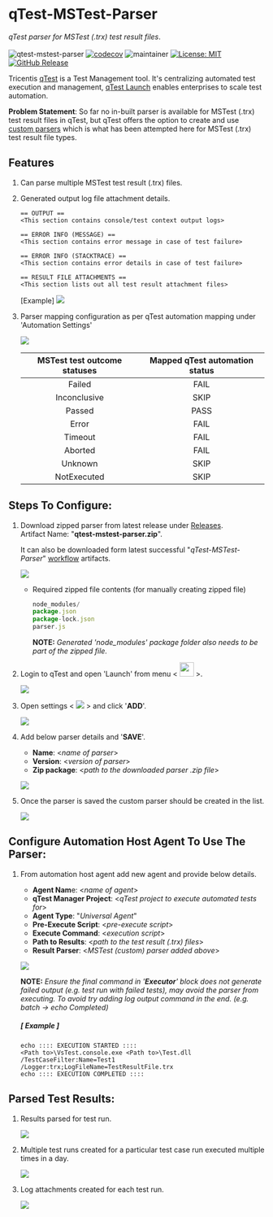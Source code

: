 # **qTest-MSTest-Parser**
*qTest parser for MSTest (.trx) test result files*. </br></br>
![qtest-mstest-parser](https://github.com/abhinavminhas/qtest-mstest-parser/actions/workflows/build.yml/badge.svg)
[![codecov](https://codecov.io/gh/abhinavminhas/qtest-mstest-parser/branch/main/graph/badge.svg?token=JZRDLOU856)](https://codecov.io/gh/abhinavminhas/qtest-mstest-parser)
![maintainer](https://img.shields.io/badge/Creator/Maintainer-abhinavminhas-e65c00)
[![License: MIT](https://img.shields.io/badge/License-MIT-blue.svg)](https://opensource.org/licenses/MIT)
[![GitHub Release](https://img.shields.io/github/v/release/abhinavminhas/qtest-mstest-parser?label=Github%20Release)](https://github.com/abhinavminhas/qtest-mstest-parser/releases)

Tricentis [qTest](https://www.tricentis.com/products/unified-test-management-qtest/) is a Test Management tool. It's centralizing automated test execution and management, [qTest Launch](https://www.tricentis.com/resources/qtest-launch-test-automation-management/) enables enterprises to scale test automation.

**Problem Statement**: So far no in-built parser is available for MSTest (.trx) test result files in qTest, but qTest offers the option to create and use [custom parsers](https://documentation.tricentis.com/qtest/od/en/content/launch/automation_host/universal_agent/parsers/develop_custom_test_result_parser_for_universal_agent.htm) which is what has been attempted here for MSTest (.trx) test result file types. </br>

## Features

1. Can parse multiple MSTest test result (.trx) files.
2. Generated output log file attachment details.
   ````
   == OUTPUT == 
   <This section contains console/test context output logs>

   == ERROR INFO (MESSAGE) == 
   <This section contains error message in case of test failure>

   == ERROR INFO (STACKTRACE) == 
   <This section contains error details in case of test failure>
   
   == RESULT FILE ATTACHMENTS == 
   <This section lists out all test result attachment files>
   ````
   [Example]
   <img src="https://user-images.githubusercontent.com/17473202/137570712-1c16433a-f2be-45c9-a857-dd9764a9a915.png" > </img>
3. Parser mapping configuration as per qTest automation mapping under 'Automation Settings'

   <img src="https://user-images.githubusercontent.com/17473202/137570732-af07827f-2519-47bb-bbe3-fe5abf30db0c.png" > </img>

   | MSTest test outcome statuses | Mapped qTest automation status |
   | :---: | :---: |
   | Failed | FAIL |
   | Inconclusive | SKIP |
   | Passed | PASS |
   | Error | FAIL |
   | Timeout | FAIL |
   | Aborted | FAIL |
   | Unknown | SKIP |
   | NotExecuted | SKIP |

## Steps To Configure:

1. Download zipped parser from latest release under [Releases](https://github.com/abhinavminhas/qtest-mstest-parser/releases).  
   Artifact Name: "**qtest-mstest-parser.zip**".  

   It can also be downloaded form latest successful "*qTest-MSTest-Parser*" [workflow](https://github.com/abhinavminhas/qtest-mstest-parser/actions/workflows/build.yml) artifacts.

   <img src="https://user-images.githubusercontent.com/17473202/137570746-b66adc87-a5ce-4a6c-a2d9-427066c23689.png" > </img>

   - Required zipped file contents (for manually creating zipped file)
        ``` js
        node_modules/
        package.json
        package-lock.json
        parser.js
        ```

      **NOTE:** *Generated 'node_modules' package folder also needs to be part of the zipped file.*

2. Login to qTest and open 'Launch' from menu < <img src="https://user-images.githubusercontent.com/17473202/137571224-165dc5a7-f75f-427e-9432-660679b72578.png" width ="28px"> </img> >.

   <img src="https://user-images.githubusercontent.com/17473202/137571310-d26392b2-6e7f-4cc4-9d9a-d9b6550746f6.png"> </img>

3. Open settings < <img src="https://user-images.githubusercontent.com/17473202/137571346-bf8ded0f-e1d0-40d2-b4bb-eda65c053388.png"> </img> > and click '**ADD**'.

   <img src="https://user-images.githubusercontent.com/17473202/137571400-6164641f-a2e5-4b16-9fdd-258eabe1e98a.png"> </img>

4. Add below parser details and '**SAVE**'.
    - **Name**: <*name of parser*>
    - **Version**: <*version of parser*>
    - **Zip package**: <*path to the downloaded parser .zip file*> </br>

   <img src="https://user-images.githubusercontent.com/17473202/137571410-84d5d2e3-7441-4f5b-844b-312d4fe67f9b.png"> </img>

5. Once the parser is saved the custom parser should be created in the list.

   <img src="https://user-images.githubusercontent.com/17473202/137571422-5622c78e-19b6-4044-bd44-a419d3d2e4b5.png"> </img>

## Configure Automation Host Agent To Use The Parser:

1. From automation host agent add new agent and provide below details.
   - **Agent Nam**e: <*name of agent*>
   - **qTest Manager Project**: <*qTest project to execute automated tests for*>
   - **Agent Type**: "*Universal Agent*"
   - **Pre-Execute Script**: <*pre-execute script*>
   - **Execute Command**: <*execution script*>
   - **Path to Results**: <*path to the test result (.trx) files*>
   - **Result Parser**: <*MSTest (custom) parser added above*> </br>
   
   <img src="https://user-images.githubusercontent.com/17473202/137571430-0786f5f5-2a5c-4794-b261-89a0134c797c.png"> </img>

   **NOTE:** *Ensure the final command in '_**Executor**_' block does not generate failed output (e.g. test run with failed tests), may avoid the parser from executing. To avoid try adding log output command in the end. (e.g. batch -> echo Completed)*
      ##### [ Example ] #####
      ```
      echo :::: EXECUTION STARTED ::::
      <Path to>\VsTest.console.exe <Path to>\Test.dll /TestCaseFilter:Name=Test1 /Logger:trx;LogFileName=TestResultFile.trx
      echo :::: EXECUTION COMPLETED ::::
      ```

## Parsed Test Results:

1. Results parsed for test run.
   
   <img src="https://user-images.githubusercontent.com/17473202/137571439-421c7867-2ad3-4902-83b7-30a3a4ebbed6.png"> </img>

2. Multiple test runs created for a particular test case run executed multiple times in a day.
   
   <img src="https://user-images.githubusercontent.com/17473202/137571445-4682af87-b8f9-4027-b678-ac95880bb541.png"> </img>

3. Log attachments created for each test run.
   
   <img src="https://user-images.githubusercontent.com/17473202/137571457-9ad19b2e-1a8b-4579-aa46-1339bbf87ff6.png"> </img>
